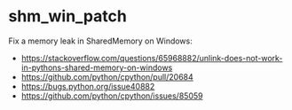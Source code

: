 # shm_win_patch
Fix a memory leak in SharedMemory on Windows:
- https://stackoverflow.com/questions/65968882/unlink-does-not-work-in-pythons-shared-memory-on-windows
- https://github.com/python/cpython/pull/20684
- https://bugs.python.org/issue40882
- https://github.com/python/cpython/issues/85059
